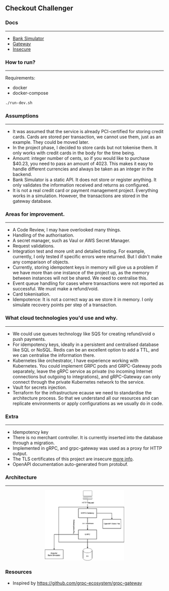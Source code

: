 ## Checkout Challenger

### Docs
---
- [Bank Simulator](bank_simulator/README.md) 
- [Gateway](gateway/README.md) 
- [Insecure](gateway/certs/README.md) 
  
### How to run?
---
Requirements:
 - docker
 - docker-compose

```bash
./run-dev.sh
```

### Assumptions
--- 
- It was assumed that the service is already PCI-certified for storing credit cards. Cards are stored per transaction, we cannot use them, just as an example. They could be moved later.
- In the project phase, I decided to store cards but not tokenise them. It only works with credit cards in the body for the time being.
- Amount: integer number of cents, so if you would like to purchase $40.23, you need to pass an amount of 4023. This makes it easy to handle different currencies and always be taken as an integer in the backend.
- Bank Simulator is a static API. It does not store or register anything. It only validates the information received and returns as configured.
- It is not a real credit card or payment management project. Everything works in a simulation. However, the transactions are stored in the gateway database.

### Areas for improvement.
---
- A Code Review, I may have overlooked many things.
- Handling of the authorisation.
- A secret manager, such as Vaul or AWS Secret Manager.
- Request validations.
- Integration test and more unit and detailed testing. For example, currently, I only tested if specific errors were returned. But I didn't make any comparison of objects.
- Currently, storing idempotent keys in memory will give us a problem if we have more than one instance of the project up, as the memory between instances will not be shared. We need to centralise this.
- Event queue handling for cases where transactions were not reported as successful. We must make a refund/void.
- Card tokenisation.
- Idempotence: It is not a correct way as we store it in memory. I only simulate recovery points per step of a transaction.

### What cloud technologies you'd use and why.
---
  - We could use queues technology like SQS for creating refund/void o push payments.
  - For idempotency keys, ideally in a persistent and centralised database like SQL or NoSQL. Redis can be an excellent option to add a TTL, and we can centralise the information there.
  - Kubernetes like orchestrator, I have experience working with Kubernetes. You could implement GRPC pods and GRPC-Gateway pods separately, leave the gRPC service as private (no incoming Internet connections but outgoing to integrations), and gRPC-Gateway can only connect through the private Kubernetes network to the service.
  - Vault for secrets injection.
  - Terraform for the infrastructure ecause we need to standardise the architecture process. So that we understand all our resources and can replicate environments or apply configurations as we usually do in code.
  
### Extra
---
- Idempotency key
- There is no merchant controller. It is currently inserted into the database through a migration.
- Implemented in gRPC, and grpc-gateway was used as a proxy for HTTP output.
- The TLS certificates of this project are insecure [more info](gateway/certs/README.md).
- OpenAPI documentation auto-generated from protobuf.

### Architecture 
---
<p align="center" width="100%">
    <img width="50%" src="service.png?raw=true"> 
</p>

### Resources
- Inspired by https://github.com/grpc-ecosystem/grpc-gateway